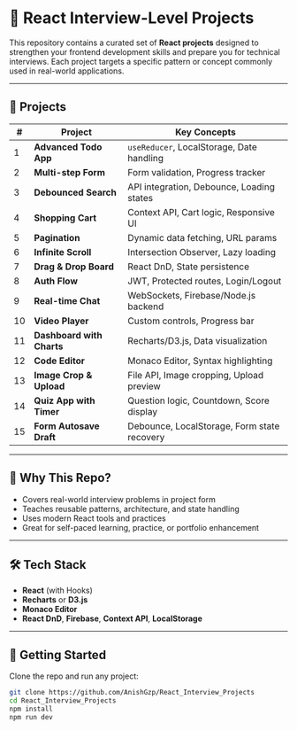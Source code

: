 # 🚀 React Interview-Level Projects

This repository contains a curated set of **React projects** designed to strengthen your frontend development skills and prepare you for technical interviews. Each project targets a specific pattern or concept commonly used in real-world applications.

---

## 📁 Projects

| #   | Project                   | Key Concepts                                |
| --- | ------------------------- | ------------------------------------------- |
| 1   | **Advanced Todo App**     | `useReducer`, LocalStorage, Date handling   |
| 2   | **Multi-step Form**       | Form validation, Progress tracker           |
| 3   | **Debounced Search**      | API integration, Debounce, Loading states   |
| 4   | **Shopping Cart**         | Context API, Cart logic, Responsive UI      |
| 5   | **Pagination**            | Dynamic data fetching, URL params           |
| 6   | **Infinite Scroll**       | Intersection Observer, Lazy loading         |
| 7   | **Drag & Drop Board**     | React DnD, State persistence                |
| 8   | **Auth Flow**             | JWT, Protected routes, Login/Logout         |
| 9   | **Real-time Chat**        | WebSockets, Firebase/Node.js backend        |
| 10  | **Video Player**          | Custom controls, Progress bar               |
| 11  | **Dashboard with Charts** | Recharts/D3.js, Data visualization          |
| 12  | **Code Editor**           | Monaco Editor, Syntax highlighting          |
| 13  | **Image Crop & Upload**   | File API, Image cropping, Upload preview    |
| 14  | **Quiz App with Timer**   | Question logic, Countdown, Score display    |
| 15  | **Form Autosave Draft**   | Debounce, LocalStorage, Form state recovery |

---

## 🧠 Why This Repo?

- Covers real-world interview problems in project form
- Teaches reusable patterns, architecture, and state handling
- Uses modern React tools and practices
- Great for self-paced learning, practice, or portfolio enhancement

---

## 🛠️ Tech Stack

- **React** (with Hooks)
- **Recharts** or **D3.js**
- **Monaco Editor**
- **React DnD**, **Firebase**, **Context API**, **LocalStorage**

---

## 📌 Getting Started

Clone the repo and run any project:

```bash
git clone https://github.com/AnishGzp/React_Interview_Projects
cd React_Interview_Projects
npm install
npm run dev
```

